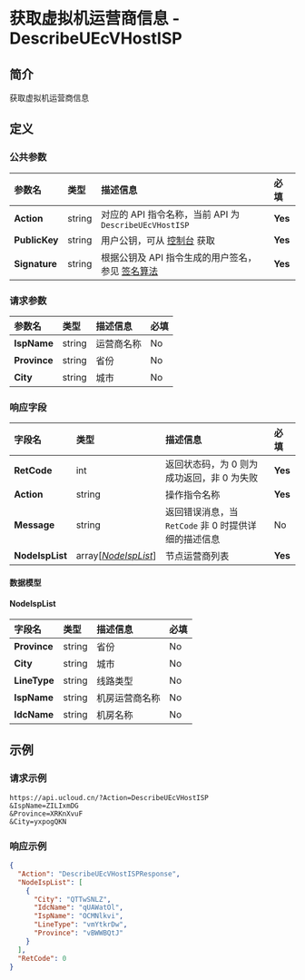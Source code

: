 # 获取虚拟机运营商信息 - DescribeUEcVHostISP

## 简介

获取虚拟机运营商信息









## 定义

### 公共参数

| 参数名 | 类型 | 描述信息 | 必填 |
|:---|:---|:---|:---|
| **Action**     | string  | 对应的 API 指令名称，当前 API 为 `DescribeUEcVHostISP`                        | **Yes** |
| **PublicKey**  | string  | 用户公钥，可从 [控制台](https://console.ucloud.cn/uapi/apikey) 获取                                             | **Yes** |
| **Signature**  | string  | 根据公钥及 API 指令生成的用户签名，参见 [签名算法](api/summary/signature.md)  | **Yes** |

### 请求参数

| 参数名 | 类型 | 描述信息 | 必填 |
|:---|:---|:---|:---|
| **IspName** | string | 运营商名称 |No|
| **Province** | string | 省份 |No|
| **City** | string | 城市 |No|

### 响应字段

| 字段名 | 类型 | 描述信息 | 必填 |
|:---|:---|:---|:---|
| **RetCode** | int | 返回状态码，为 0 则为成功返回，非 0 为失败 |**Yes**|
| **Action** | string | 操作指令名称 |**Yes**|
| **Message** | string | 返回错误消息，当 `RetCode` 非 0 时提供详细的描述信息 |No|
| **NodeIspList** | array[[*NodeIspList*](#NodeIspList)] | 节点运营商列表 |**Yes**|

#### 数据模型


#### NodeIspList

| 字段名 | 类型 | 描述信息 | 必填 |
|:---|:---|:---|:---|
| **Province** | string | 省份 |No|
| **City** | string | 城市 |No|
| **LineType** | string | 线路类型 |No|
| **IspName** | string | 机房运营商名称 |No|
| **IdcName** | string | 机房名称 |No|

## 示例

### 请求示例
    
```
https://api.ucloud.cn/?Action=DescribeUEcVHostISP
&IspName=ZILIxmDG
&Province=XRKnXvuF
&City=yxpogQKN
```

### 响应示例
    
```json
{
  "Action": "DescribeUEcVHostISPResponse",
  "NodeIspList": [
    {
      "City": "QTTwSNLZ",
      "IdcName": "qUAWatOl",
      "IspName": "OCMNlkvi",
      "LineType": "vmYtkrDw",
      "Province": "vBWWBQtJ"
    }
  ],
  "RetCode": 0
}
```





